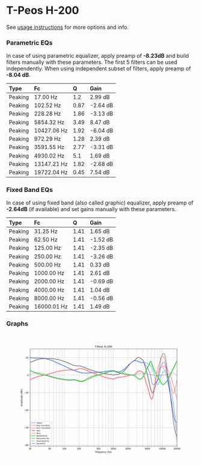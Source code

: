 # T-Peos H-200
See [usage instructions](https://github.com/jaakkopasanen/AutoEq#usage) for more options and info.

### Parametric EQs
In case of using parametric equalizer, apply preamp of **-8.23dB** and build filters manually
with these parameters. The first 5 filters can be used independently.
When using independent subset of filters, apply preamp of **-8.04 dB**.

| Type    | Fc          |    Q | Gain     |
|:--------|:------------|:-----|:---------|
| Peaking | 17.00 Hz    | 1.2  | 2.99 dB  |
| Peaking | 102.52 Hz   | 0.87 | -2.64 dB |
| Peaking | 228.28 Hz   | 1.86 | -3.13 dB |
| Peaking | 5854.32 Hz  | 3.49 | 8.47 dB  |
| Peaking | 10427.06 Hz | 1.92 | -6.04 dB |
| Peaking | 972.29 Hz   | 1.28 | 2.39 dB  |
| Peaking | 3591.55 Hz  | 2.77 | -3.31 dB |
| Peaking | 4930.02 Hz  | 5.1  | 1.69 dB  |
| Peaking | 13147.21 Hz | 1.82 | -2.68 dB |
| Peaking | 19722.04 Hz | 0.45 | 7.54 dB  |

### Fixed Band EQs
In case of using fixed band (also called graphic) equalizer, apply preamp of **-2.64dB**
(if available) and set gains manually with these parameters.

| Type    | Fc          |    Q | Gain     |
|:--------|:------------|:-----|:---------|
| Peaking | 31.25 Hz    | 1.41 | 1.65 dB  |
| Peaking | 62.50 Hz    | 1.41 | -1.52 dB |
| Peaking | 125.00 Hz   | 1.41 | -2.35 dB |
| Peaking | 250.00 Hz   | 1.41 | -3.26 dB |
| Peaking | 500.00 Hz   | 1.41 | 0.33 dB  |
| Peaking | 1000.00 Hz  | 1.41 | 2.61 dB  |
| Peaking | 2000.00 Hz  | 1.41 | -0.69 dB |
| Peaking | 4000.00 Hz  | 1.41 | 1.04 dB  |
| Peaking | 8000.00 Hz  | 1.41 | -0.56 dB |
| Peaking | 16000.01 Hz | 1.41 | 1.49 dB  |

### Graphs
![](./T-Peos%20H-200.png)